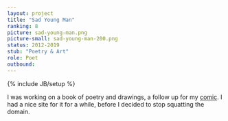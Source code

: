 ```yaml
---
layout: project
title: "Sad Young Man"
ranking: 8
picture: sad-young-man.png
picture-small: sad-young-man-200.png
status: 2012-2019
stub: "Poetry & Art"
role: Poet
outbound:
---
```

{% include JB/setup %}

I was working on a book of poetry and drawings, a follow up for my [comic](../the-burnt-fen-maunderings). I had a nice site for it for a while, before I decided to stop squatting the domain.
